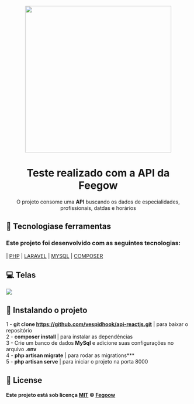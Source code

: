<p align="center">
  <img  width="400" src="https://site.feegowclinic.com.br/wp-content/uploads/2019/05/logo-feegow-clinic.png">
</p>

<h1 align="center">Teste realizado com a API da Feegow</h1>
<p align="center">O projeto consome uma <strong>API</strong> buscando os dados de especialidades, profissionais, datdas e horários  </p>
<p align="center">
  
## :rocket: Tecnologiase ferramentas

### Este projeto foi desenvolvido com as seguintes tecnologias:

| [PHP](https://www.php.net/)
| [LARAVEL](https://laravel.com/)
| [MYSQL](https://www.mysql.com/)
| [COMPOSER](https://getcomposer.org/)

## :computer: Telas

<img align="center" src="./img/site.png"></img>

## :round_pushpin: Instalando o projeto

1 - <strong>git clone https://github.com/vespidhook/api-reactjs.git</strong> | para baixar o repositório <br/>
2 - <strong>composer install </strong> | para instalar as dependências<br/>
3 - Crie um banco de dados<strong> MySql</strong> e adicione suas configurações no arquivo <strong>.env</strong><br/>
4 - <strong>php artisan migrate</strong> | para rodar as migrations***<br/>
5 - <strong>php artisan serve</strong> | para iniciar o projeto na porta 8000<br/>
  
## :memo: License

#### Este projeto está sob licença [MIT](./LICENSE) &copy; [Fegoow](https://feegowclinic.com.br/)
